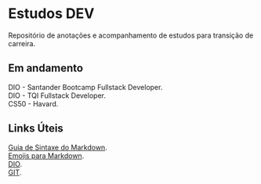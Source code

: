 # Estudos DEV
Repositório de anotações e acompanhamento de estudos para transição de carreira.


## Em andamento
DIO - Santander Bootcamp Fullstack Developer.  
DIO - TQI Fullstack Developer.  
CS50 - Havard.  

## Links Úteis
[Guia de Sintaxe do Markdown](https://www.markdownguide.org/basic-syntax/).  
[Emojis para Markdown](https://gist.github.com/rxaviers/7360908).  
[DIO](https://web.dio.me).  
[GIT](https://git-scm.com/).  
